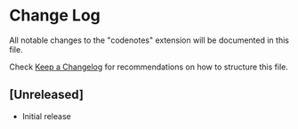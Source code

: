 # Change Log

All notable changes to the "codenotes" extension will be documented in this file.

Check [Keep a Changelog](http://keepachangelog.com/) for recommendations on how to structure this file.

## [Unreleased]

- Initial release